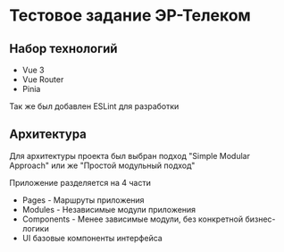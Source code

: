 # Тестовое задание ЭР-Телеком

## Набор технологий

- Vue 3
- Vue Router
- Pinia

Так же был добавлен ESLint для разработки

## Архитектура

Для архитектуры проекта был выбран подход "Simple Modular Approach" или же "Простой модульный подход"

Приложение разделяется на 4 части

- Pages - Маршруты приложения
- Modules - Независимые модули приложения
- Components - Менее зависимые модули, без конкретной бизнес-логики
- UI базовые компоненты интерфейса
